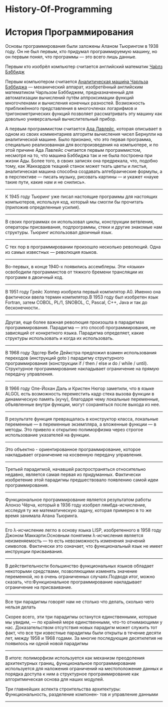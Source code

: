 # History-Of-Programming
# История Программирования

Основы программирования были заложены Аланом Тьюрингом в 1938 году.
Он не был первым, кто придумал программируемую машину, но он первым понял, что программы — это всего лишь данные.

Первым кто изобрёл компьютер считается  английский математик 
<a href="https://ru.wikipedia.org/wiki/Бэббидж,_Чарлз">Ча́рлз Бэ́ббидж</a>

Первым компьютером считается <a href="https://ru.wikipedia.org/wiki/Разностная_машина_Чарльза_Бэббиджа">Аналитическая маши́на Чарльза Бэббиджа</a> — механический аппарат, изобретённый английским математиком Чарльзом Бэббиджем, предназначенный для автоматизации вычислений путём аппроксимации функций многочленами и вычисления конечных разностей. Возможность приближённого представления в многочленах логарифмов и тригонометрических функций позволяет рассматривать эту машину как довольно универсальный вычислительный прибор.

А первым программистом считается <a href="https://ru.wikipedia.org/wiki/Лавлейс,_Ада">Ада Лавлейс</a>, которая описывает в одном из своих комментариев алгоритм вычисления чисел Бернулли на аналитической машине.
Было признано, что это первая программа, специально реализованная для воспроизведения на компьютере, и по этой причине Ада Лавлейс считается первым программистом, несмотря на то, что машина Бэббиджа так и не была построена при жизни Ады. Более того, в своих записях она предрекала, что, подобно тому, как Жаккардов ткацкий станок может ткать цветы и листья, аналитическая машина способна создавать алгебраические формулы, а в перспективе — писать музыку, рисовать картины — и укажет «науке такие пути, какие нам и не снились». 


-----------------------------------

К 1945 году Тьюринг уже писал настоящие программы для настоящих компьютеров, используя код, который мы смогли бы прочитать (приложив определенные усилия).

-----------------------------------

В своих программах он использовал циклы, конструкции ветвления, операторы присваивания, подпрограммы, стеки и другие знакомые нам структуры. Тьюринг использовал двоичный язык.

-----------------------------------

С тех пор в программировании произошло несколько революций. Одна из самых известных — революция языков.

------------------------------------

Во-первых, в конце 1940-х появились ассемблеры. Эти «языки» освободили программистов от тяжкого бремени трансляции их программ в двоичный код.

------------------------------------

В 1951 году Грейс Хоппер изобрела первый компилятор A0. Именно она фактически ввела термин компилятор.В 1953 году был изобретен язык Fortran, затем COBOL, PL/1, SNOBOL, C, Pascal, C++, Java и так до бесконечности..

------------------------------------

Другая, еще более важная революция произошла в парадигмах программирования. Парадигма — это способ программирования, не зависящий от конкретного языка. Парадигма определяет, какие структуры использовать и когда их использовать.

------------------------------------

В 1968 году Эдсгер Вибе Дейкстра предложил взамен использования переходов (инструкций goto ) парадигму структурного программирования (конструкции if / then / else и do / while / until). Структурное программирование накладывает ограничение на прямую передачу управления.

------------------------------------

В 1966 году Оле-Йохан Даль и Кристен Нюгор заметили, что в языке ALGOL есть возможность переместить кадр стека вызова функции в динамическую память (кучу), благодаря чему локальные переменные, объявленные внутри функции, могут сохраняться после выхода из нее.

------------------------------------

В результате функция превращалась в конструктор
класса, локальные переменные — в переменные экземпляра, а вложенные функции — в методы. Это привело к открытию полиморфизма через строгое использование указателей на функции.

------------------------------------

Это объектно - ориентированное программирование, которое накладывает ограничение на косвенную передачу управления.

------------------------------------

Третьей парадигмой, начавшей распространяться относительно недавно, является самая первая из придуманных. Фактически изобретение этой парадигмы предшествовало появлению самой идеи программирования.

-----------------------------------

Функциональное программирование является результатом работы Алонзо Чёрча, который в 1936 году изобрел лямбда-исчисление, исследуя ту же математическую задачу, которая примерно в то же время занимала Алана Тьюринга.

-----------------------------------

Его λ-исчисление легло в основу языка LISP, изобретенного в 1958 году Джоном Маккарти.Основным понятием λ-исчисления является неизменяемость — то есть невозможность изменения значений символов. Фактически это означает, что функциональный язык не имеет инструкции присваивания.

-----------------------------------

В действительности большинство функциональных языков обладает некоторыми средствами, позволяющими изменять значение переменной, но в очень ограниченных случаях.Подводя итог, можно сказать, что:Функциональное программирование накладывает ограничение на присваивание.

-----------------------------------

Все три парадигмы говорят нам не столько что делать, сколько
чего нельзя делать

Скорее всего, эти три парадигмы останутся единственными,
которые мы увидим, — по крайней мере единственными, что-то отнимающими у нас.
 Доказательством отсутствия новых парадигм может служить
тот факт, что все три известные парадигмы были открыты в течение десяти
лет, между 1958 и 1968 годами.
 За многие последующие десятилетия не появилось ни одной новой парадигмы

-----------------------------------

В итоге: полиморфизм используется как механизм преодоления архитектурных границ, функциональное программирование используется для наложения ограничений на местоположение данных и порядка доступа к ним а структурное программирование как алгоритмическая основа для наших модулей.

Три главнейших аспекта строительства архитектуры:
Функциональность, разделение компонен-
тов и управление данными

----------------------------------



